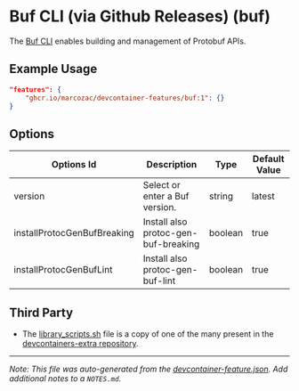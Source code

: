 
# Buf CLI (via Github Releases) (buf)

The [Buf CLI](https://buf.build/product/cli) enables building and management of Protobuf APIs.

## Example Usage

```json
"features": {
    "ghcr.io/marcozac/devcontainer-features/buf:1": {}
}
```

## Options

| Options Id | Description | Type | Default Value |
|-----|-----|-----|-----|
| version | Select or enter a Buf version. | string | latest |
| installProtocGenBufBreaking | Install also protoc-gen-buf-breaking | boolean | true |
| installProtocGenBufLint | Install also protoc-gen-buf-lint | boolean | true |

## Third Party

-   The [library_scripts.sh](./library_scripts.sh) file is a copy of one of the many present in the [devcontainers-extra repository](https://github.com/devcontainers-extra/features/).


---

_Note: This file was auto-generated from the [devcontainer-feature.json](https://github.com/marcozac/devcontainer-features/blob/main/src/buf/devcontainer-feature.json).  Add additional notes to a `NOTES.md`._
